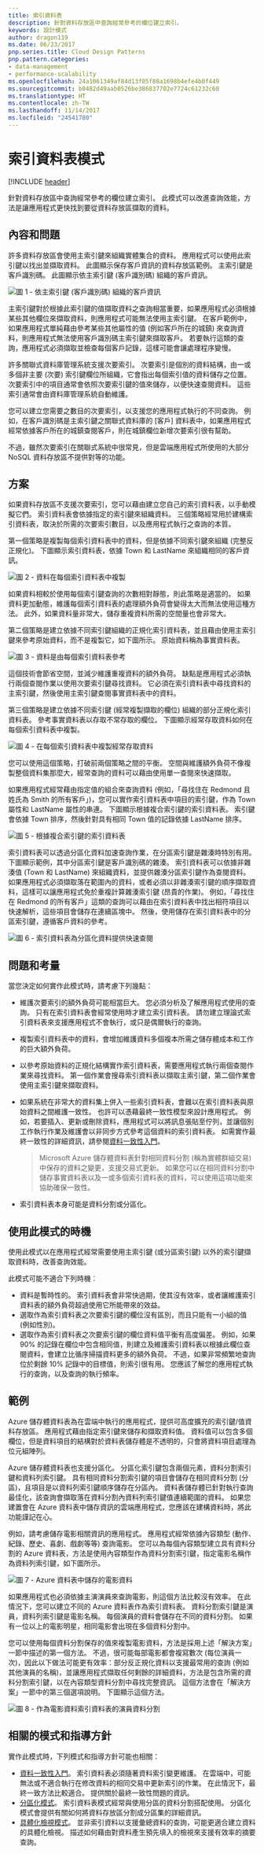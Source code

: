 ```yaml
---
title: 索引資料表
description: 針對資料存放區中查詢經常參考的欄位建立索引。
keywords: 設計模式
author: dragon119
ms.date: 06/23/2017
pnp.series.title: Cloud Design Patterns
pnp.pattern.categories:
- data-management
- performance-scalability
ms.openlocfilehash: 24a1061349af84d13f05f88a1698b4efe4b0f449
ms.sourcegitcommit: b0482d49aab0526be386837702e7724c61232c60
ms.translationtype: HT
ms.contentlocale: zh-TW
ms.lasthandoff: 11/14/2017
ms.locfileid: "24541780"
---
```

# <a name="index-table-pattern"></a>索引資料表模式

[!INCLUDE [header](../_includes/header.md)]

針對資料存放區中查詢經常參考的欄位建立索引。 此模式可以改進查詢效能，方法是讓應用程式更快找到要從資料存放區擷取的資料。

## <a name="context-and-problem"></a>內容和問題

許多資料存放區會使用主索引鍵來組織實體集合的資料。 應用程式可以使用此索引鍵以找出並擷取資料。 此圖顯示保存客戶資訊的資料存放區範例。 主索引鍵是客戶識別碼。 此圖顯示依主索引鍵 (客戶識別碼) 組織的客戶資訊。

![圖 1 - 依主索引鍵 (客戶識別碼) 組織的客戶資訊](./_images/index-table-figure-1.png)


主索引鍵對於根據此索引鍵的值擷取資料之查詢相當重要，如果應用程式必須根據某些其他欄位來擷取資料，則應用程式可能無法使用主索引鍵。 在客戶範例中，如果應用程式單純藉由參考某些其他屬性的值 (例如客戶所在的城鎮) 來查詢資料，則應用程式無法使用客戶識別碼主索引鍵來擷取客戶。 若要執行這類的查詢，應用程式必須擷取並檢查每個客戶記錄，這樣可能會讓處理程序變慢。

許多關聯式資料庫管理系統支援次要索引。 次要索引是個別的資料結構，由一或多個非主要 (次要) 索引鍵欄位所組織，它會指出每個索引值的資料儲存之位置。 次要索引中的項目通常會依照次要索引鍵的值來儲存，以便快速查閱資料。 這些索引通常會由資料庫管理系統自動維護。

您可以建立您需要之數目的次要索引，以支援您的應用程式執行的不同查詢。 例如，在客戶識別碼是主索引鍵之關聯式資料庫的 [客戶] 資料表中，如果應用程式經常依據客戶所在的城鎮查閱客戶，則在城鎮欄位新增次要索引很有幫助。

不過，雖然次要索引在關聯式系統中很常見，但是雲端應用程式所使用的大部分 NoSQL 資料存放區不提供對等的功能。

## <a name="solution"></a>方案

如果資料存放區不支援次要索引，您可以藉由建立您自己的索引資料表，以手動模擬它們。 索引資料表會依據指定的索引鍵來組織資料。 三個策略經常用於建構索引資料表，取決於所需的次要索引數目，以及應用程式執行之查詢的本質。

第一個策略是複製每個索引資料表中的資料，但是依據不同索引鍵來組織 (完整反正規化)。 下圖顯示索引資料表，依據 Town 和 LastName 來組織相同的客戶資訊。

![圖 2 - 資料在每個索引資料表中複製](./_images/index-table-figure-2.png)


如果資料相較於使用每個索引鍵查詢的次數相對靜態，則此策略是適當的。 如果資料更加動態，維護每個索引資料表的處理額外負荷會變得太大而無法使用這種方法。 此外，如果資料量非常大，儲存重複資料所需的空間量也會非常大。

第二個策略是建立依據不同索引鍵組織的正規化索引資料表，並且藉由使用主索引鍵來參考原始資料，而不是複製它，如下圖所示。 原始資料稱為事實資料表。

![圖 3 - 資料是由每個索引資料表參考](./_images/index-table-figure-3.png)


這個技術會節省空間，並減少維護重複資料的額外負荷。 缺點是應用程式必須執行兩個查閱作業以使用次要索引鍵尋找資料。 它必須在索引資料表中尋找資料的主索引鍵，然後使用主索引鍵查閱事實資料表中的資料。

第三個策略是建立依據不同索引鍵 (經常複製擷取的欄位) 組織的部分正規化索引資料表。 參考事實資料表以存取不常存取的欄位。 下圖顯示經常存取資料如何在每個索引資料表中複製。

![圖 4 - 在每個索引資料表中複製經常存取資料](./_images/index-table-figure-4.png)


您可以使用這個策略，打破前兩個策略之間的平衡。 空間與維護額外負荷不像複製整個資料集那麼大，經常查詢的資料可以藉由使用單一查閱來快速擷取。

如果應用程式經常藉由指定值的組合來查詢資料 (例如，「尋找住在 Redmond 且姓氏為 Smith 的所有客戶」)，您可以實作索引資料表中項目的索引鍵，作為 Town 屬性和 LastName 屬性的串連。 下圖顯示根據複合索引鍵的索引資料表。 索引鍵會依據 Town 排序，然後針對具有相同 Town 值的記錄依據 LastName 排序。

![圖 5 - 根據複合索引鍵的索引資料表](./_images/index-table-figure-5.png)


索引資料表可以透過分區化資料加速查詢作業，在分區索引鍵是雜湊時特別有用。 下圖顯示範例，其中分區索引鍵是客戶識別碼的雜湊。 索引資料表可以依據非雜湊值 (Town 和 LastName) 來組織資料，並提供雜湊分區索引鍵作為查閱資料。 如果應用程式必須擷取落在範圍內的資料，或者必須以非雜湊索引鍵的順序擷取資料，這樣可以讓應用程式免於重複計算雜湊索引鍵 (昂貴的作業)。 例如，「尋找住在 Redmond 的所有客戶」這類的查詢可以藉由在索引資料表中找出相符項目以快速解析，這些項目會儲存在連續區塊中。 然後，使用儲存在索引資料表中的分區索引鍵，遵循客戶資料的參考。

![圖 6 - 索引資料表為分區化資料提供快速查閱](./_images/index-table-figure-6.png)


## <a name="issues-and-considerations"></a>問題和考量

當您決定如何實作此模式時，請考慮下列幾點：

- 維護次要索引的額外負荷可能相當巨大。 您必須分析及了解應用程式使用的查詢。 只有在索引資料表會經常使用時才建立索引資料表。 請勿建立理論式索引資料表來支援應用程式不會執行，或只是偶爾執行的查詢。
- 複製索引資料表中的資料，會增加維護資料多個複本所需之儲存體成本和工作的巨大額外負荷。
- 以參考原始資料的正規化結構實作索引資料表，需要應用程式執行兩個查閱作業來尋找資料。 第一個作業會搜尋索引資料表以擷取主索引鍵，第二個作業會使用主索引鍵來擷取資料。
- 如果系統在非常大的資料集上併入一些索引資料表，會難以在索引資料表與原始資料之間維護一致性。 也許可以憑藉最終一致性模型來設計應用程式。 例如，若要插入、更新或刪除資料，應用程式可以將訊息張貼至佇列，並讓個別工作執行作業及維護會以非同步方式參考這個資料的索引資料表。 如需實作最終一致性的詳細資訊，請參閱[資料一致性入門](https://msdn.microsoft.com/library/dn589800.aspx)。

   >  Microsoft Azure 儲存體資料表針對相同資料分割 (稱為實體群組交易) 中保存的資料之變更，支援交易式更新。 如果您可以在相同資料分割中儲存事實資料表以及一或多個索引資料表的資料，可以使用這項功能來協助確保一致性。

- 索引資料表本身可能是資料分割或分區化。

## <a name="when-to-use-this-pattern"></a>使用此模式的時機

使用此模式以在應用程式經常需要使用主索引鍵 (或分區索引鍵) 以外的索引鍵擷取資料時，改善查詢效能。

此模式可能不適合下列時機︰

- 資料是暫時性的。 索引資料表會非常快過期，使其沒有效率，或者讓維護索引資料表的額外負荷超過使用它所能帶來的效益。
- 選取作為索引資料表之次要索引鍵的欄位沒有區別，而且只能有一小組的值 (例如性別)。
- 選取作為索引資料表之次要索引鍵的欄位資料值平衡有高度偏差。 例如，如果 90% 的記錄在欄位中包含相同值，則建立及維護索引資料表以根據此欄位查閱資料，會建立比循序掃描資料更多的額外負荷。 不過，如果非常頻繁地查詢位於剩餘 10% 記錄中的目標值，則索引很有用。 您應該了解您的應用程式執行的查詢，以及查詢的執行頻率。

## <a name="example"></a>範例

Azure 儲存體資料表為在雲端中執行的應用程式，提供可高度擴充的索引鍵/值資料存放區。 應用程式藉由指定索引鍵來儲存和擷取資料值。 資料值可以包含多個欄位，但是資料項目的結構對於資料表儲存體是不透明的，只會將資料項目處理為位元組陣列。

Azure 儲存體資料表也支援分區化。 分區化索引鍵包含兩個元素，資料分割索引鍵和資料列索引鍵。 具有相同資料分割索引鍵的項目會儲存在相同資料分割 (分區)，且項目是以資料列索引鍵順序儲存在分區內。 資料表儲存體已針對執行查詢最佳化，該查詢會擷取落在資料分割內資料列索引鍵值連續範圍的資料。 如果您建置會在 Azure 資料表中儲存資訊的雲端應用程式，您應該在建構資料時，將此功能謹記在心。

例如，請考慮儲存電影相關資訊的應用程式。 應用程式經常依據內容類型 (動作、紀錄、歷史、喜劇、戲劇等等) 查詢電影。 您可以為每個內容類型建立具有資料分割的 Azure 資料表，方法是使用內容類型作為資料分割索引鍵，指定電影名稱作為資料列索引鍵，如下圖所示。

![圖 7 - Azure 資料表中儲存的電影資料](./_images/index-table-figure-7.png)


如果應用程式也必須依據主演演員來查詢電影，則這個方法比較沒有效率。 在此情況下，您可以建立不同的 Azure 資料表作為索引資料表。 資料分割索引鍵是演員，資料列索引鍵是電影名稱。 每個演員的資料會儲存在不同的資料分割。 如果有一位以上的電影明星，相同電影會出現在多個資料分割中。

您可以使用每個資料分割保存的值來複製電影資料，方法是採用上述「解決方案」一節中描述的第一個方法。 不過，很可能每部電影都會複寫數次 (每位演員一次)，因此以下做法可能更有效率：部分反正規化資料以支援最常用的查詢 (例如其他演員的名稱)，並讓應用程式擷取任何剩餘的詳細資料，方法是包含所需的資料分割索引鍵，以在內容類型資料分割中尋找完整資訊。 這個方法會在「解決方案」一節中的第三個選項說明。 下圖顯示這個方法。

![圖 8 - 作為電影資料索引資料表的演員資料分割](./_images/index-table-figure-8.png)


## <a name="related-patterns-and-guidance"></a>相關的模式和指導方針

實作此模式時，下列模式和指導方針可能也相關：

- [資料一致性入門](https://msdn.microsoft.com/library/dn589800.aspx)。 索引資料表必須隨著資料索引變更維護。 在雲端中，可能無法或不適合執行在修改資料的相同交易中更新索引的作業。 在此情況下，最終一致方法比較適合。 提供關於最終一致性問題的資訊。
- [分區化模式](https://msdn.microsoft.com/library/dn589797.aspx)。 索引資料表模式經常與使用分區的資料分割搭配使用。 分區化模式會提供有關如何將資料存放區分割成分區集的詳細資訊。
- [具體化檢視模式](materialized-view.md)。 並非索引資料以支援彙總資料的查詢，可能更適合建立資料的具體化檢視。 描述如何藉由對資料產生預先填入的檢視來支援有效率的摘要查詢。
